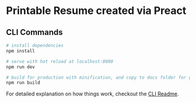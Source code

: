 # Printable Resume created via Preact

## CLI Commands

``` bash
# install dependencies
npm install

# serve with hot reload at localhost:8080
npm run dev

# build for production with minification, and copy to docs folder for github pages
npm run build
```

For detailed explanation on how things work, checkout the [CLI Readme](https://github.com/developit/preact-cli/blob/master/README.md).
